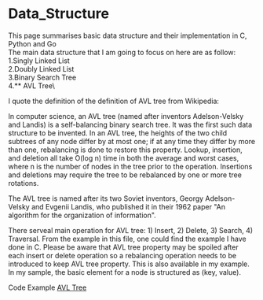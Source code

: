 # Data_Structure
This page summarises basic data structure and their implementation in C, Python and Go\
The main data structure that I am going to focus on here are as follow:\
1.Singly Linked List\
2.Doubly Linked List\
3.Binary Search Tree\
4.** AVL Tree\

I quote the definition of the definition of AVL tree from Wikipedia:

In computer science, an AVL tree (named after inventors Adelson-Velsky and Landis) is a self-balancing binary search tree. It was the first such data structure to be invented. In an AVL tree, the heights of the two child subtrees of any node differ by at most one; if at any time they differ by more than one, rebalancing is done to restore this property. Lookup, insertion, and deletion all take O(log n) time in both the average and worst cases, where n is the number of nodes in the tree prior to the operation. Insertions and deletions may require the tree to be rebalanced by one or more tree rotations.

The AVL tree is named after its two Soviet inventors, Georgy Adelson-Velsky and Evgenii Landis, who published it in their 1962 paper "An algorithm for the organization of information".

There serveal main operation for AVL tree: 1) Insert, 2) Delete, 3) Search, 4) Traversal. From the example in this file, one could find the example I have done in C. Please be aware that AVL tree property may be spoiled after each insert or delete operation so a rebalancing operation needs to be introduced to keep AVL tree property. This is also available in my example. In my sample, the basic element for a node is structured as (key, value).

Code Example [AVL Tree](https://github.com/yangli0704/Data_Structure/blob/main/AVLTree.c)
